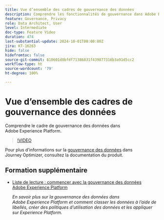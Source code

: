 ```yaml
---
title: Vue d’ensemble des cadres de gouvernance des données
description: Comprendre les fonctionnalités de gouvernance dans Adobe Experience Platform.
feature: Governance, Privacy
role: Data Architect, User
level: Intermediate
doc-type: Feature Video
duration: 474
last-substantial-update: 2024-10-01T00:00:00Z
jira: KT-16263
hide: false
hidefromtoc: false
source-git-commit: 810601d8bfdf71386831f439877316b3a91d5cc2
workflow-type: ht
source-wordcount: '79'
ht-degree: 100%

---
```



# Vue d’ensemble des cadres de gouvernance des données

Comprendre le cadre de gouvernance des données dans Adobe Experience Platform.

>[!VIDEO](https://video.tv.adobe.com/v/33154/?learn=on&captions=fre_fr)

Pour plus d’informations sur la [gouvernance des données](https://experienceleague.adobe.com/fr/docs/journey-optimizer/using/privacy/action-privacy-restricted) dans Journey Optimizer, consultez la documentation du produit.

## Formation supplémentaire

* [Liste de lecture : commencer avec la gouvernance des données Adobe Experience Platform](https://experienceleague.adobe.com/fr/playlists/experience-platform-get-started-with-data-governance)

  *En savoir plus sur la gouvernance des données dans Adobe Experience Platform et comment classer les données à l’aide de libellés, créer des politiques d’utilisation des données et les appliquer sur Experience Platform.*
